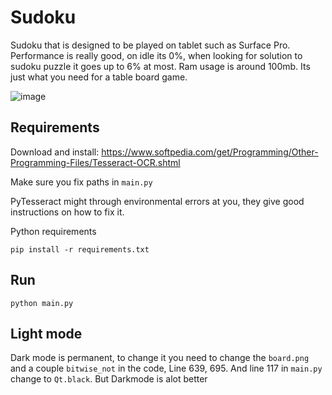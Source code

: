 # Sudoku

Sudoku that is designed to be played on tablet such as Surface Pro. Performance is really good, on idle its 0%, when looking for solution to sudoku puzzle it goes up to 6% at most. Ram usage is around 100mb. Its just what you need for a table board game. 

![image](https://user-images.githubusercontent.com/25397800/174685230-415a1a11-b04c-411b-8a5b-3e7dbd5a6535.png)

## Requirements

Download and install: https://www.softpedia.com/get/Programming/Other-Programming-Files/Tesseract-OCR.shtml

Make sure you fix paths in `main.py`

PyTesseract might through environmental errors at you, they give good instructions on how to fix it.

Python requirements
```
pip install -r requirements.txt
```

## Run

```
python main.py
```

## Light mode

Dark mode is permanent, to change it you need to change the `board.png` and a couple `bitwise_not` in the code, Line 639, 695. And line 117 in `main.py` change to `Qt.black`. But Darkmode is alot better 
